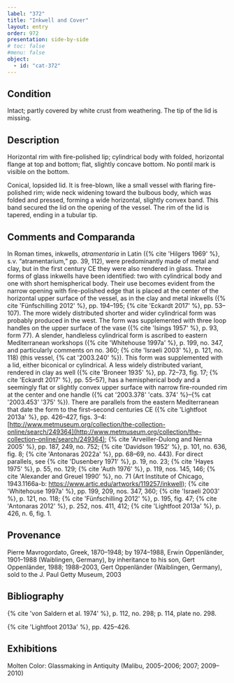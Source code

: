```yaml
---
label: "372"
title: "Inkwell and Cover"
layout: entry
order: 972
presentation: side-by-side
# toc: false
#menu: false 
object:
  - id: "cat-372"
---
```


## Condition

Intact; partly covered by white crust from weathering. The tip of the lid is missing.

## Description

Horizontal rim with fire-polished lip; cylindrical body with folded, horizontal flange at top and bottom; flat, slightly concave bottom. No pontil mark is visible on the bottom.

Conical, lopsided lid. It is free-blown, like a small vessel with flaring fire-polished rim; wide neck widening toward the bulbous body, which was folded and pressed, forming a wide horizontal, slightly convex band. This band secured the lid on the opening of the vessel. The rim of the lid is tapered, ending in a tubular tip.

## Comments and Comparanda

In Roman times, inkwells, *atramentaria* in Latin ({% cite 'Hilgers 1969' %}, s.v. “atramentarium,” pp. 39, 112), were predominantly made of metal and clay, but in the first century CE they were also rendered in glass. Three forms of glass inkwells have been identified: two with cylindrical body and one with short hemispherical body. Their use becomes evident from the narrow opening with fire-polished edge that is placed at the center of the horizontal upper surface of the vessel, as in the clay and metal inkwells ({% cite 'Fünfschilling 2012' %}, pp. 194–195; {% cite 'Eckardt 2017' %}, pp. 53–107). The more widely distributed shorter and wider cylindrical form was probably produced in the west. The form was supplemented with three loop handles on the upper surface of the vase ({% cite 'Isings 1957' %}, p. 93, form 77). A slender, handleless cylindrical form is ascribed to eastern Mediterranean workshops ({% cite 'Whitehouse 1997a' %}, p. 199, no. 347, and particularly comments on no. 360; {% cite 'Israeli 2003' %}, p. 121, no. 118) (this vessel, {% cat '2003.240' %}). This form was supplemented with a lid, either biconical or cylindrical. A less widely distributed variant, rendered in clay as well ({% cite 'Broneer 1935' %}, pp. 72–73, fig. 17; {% cite 'Eckardt 2017' %}, pp. 55–57), has a hemispherical body and a seemingly flat or slightly convex upper surface with narrow fire-rounded rim at the center and one handle ({% cat '2003.378' 'cats. 374' %}–{% cat '2003.453' '375' %}). There are parallels from the eastern Mediterranean that date the form to the first–second centuries CE ({% cite 'Lightfoot 2013a' %}, pp. 426–427, figs. 3–4: [http://www.metmuseum.org/collection/the-collection-online/search/249364](http://www.metmuseum.org/collection/the–collection–online/search/249364); {% cite 'Arveiller-Dulong and Nenna 2005' %}, pp. 187, 249, no. 752; {% cite 'Davidson 1952' %}, p. 101, no. 636, fig. 8; {% cite 'Antonaras 2022a' %}, pp. 68–69, no. 443). For direct parallels, see {% cite 'Dusenbery 1971' %}, p. 19, no. 23; {% cite 'Hayes 1975' %}, p. 55, no. 129; {% cite 'Auth 1976' %}, p. 119, nos. 145, 146; {% cite 'Alexander and Greuel 1990' %}, no. 71 (Art Institute of Chicago, 1943.1166a-b: <https://www.artic.edu/artworks/119257/inkwell>); {% cite 'Whitehouse 1997a' %}, pp. 199, 209, nos. 347, 360; {% cite 'Israeli 2003' %}, p. 121, no. 118; {% cite 'Fünfschilling 2012' %}, p. 195, fig. 47; {% cite 'Antonaras 2012' %}, p. 252, nos. 411, 412; {% cite 'Lightfoot 2013a' %}, p. 426, n. 6, fig. 1.

## Provenance

Pierre Mavrogordato, Greek, 1870–1948; by 1974–1988, Erwin Oppenländer, 1901–1988 (Waiblingen, Germany), by inheritance to his son, Gert Oppenländer, 1988; 1988–2003, Gert Oppenländer (Waiblingen, Germany), sold to the J. Paul Getty Museum, 2003

## Bibliography

{% cite 'von Saldern et al. 1974' %}, p. 112, no. 298; p. 114, plate no. 298.

{% cite 'Lightfoot 2013a' %}, pp. 425–426.

## Exhibitions

Molten Color: Glassmaking in Antiquity (Malibu, 2005–2006; 2007; 2009–2010)